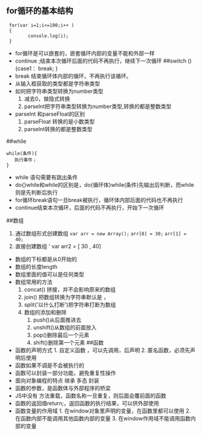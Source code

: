 ## for循环的基本结构
```
 for(var i=1;i<=100;i++ )
 {
		console.log(i);
 }
 ```

 - for循环是可以嵌套的，嵌套循环内部的变量不能和外部一样
 - continue ;结束本次循环后面的代码不再执行，继续下一次循环
##switch (){case1：
break;
}
- break 结束循环体内部的循环，不再执行该循环。
- 从输入框获取的类型都是字符串类型
- 如何把字符串类型转换为number类型
    1. 减去0，做隐式转换
    2. parseInt把字符串类型转换为number类型,转换的都是整数类型
- parseInt 和parseFloat的区别
     1. parseFloat 转换的是小数类型
     2. parseInt转换的都是整数类型

##while 

 ```
while(条件){
	执行事件；
}
  ```

- while 语句需要有跳出条件
- do{}while和while的区别是，do{循环体}while(条件)先输出后判断，而while则是先判断后执行
- for循环break语句一旦break被执行，循环体内部后面的代码也不再执行
- continue结束本次循环，后面的代码不再执行，开始下一次循环

##数组
1. 通过数组形式创建数组
  `var arr = new Array();`
  `arr[0] = 30;`
  `arr[1] = 40;`
2. 直接创建数组
' var arr2 = [ 30 , 40]
- 数组的下标都是从0开始的
- 数组的长度length
- 数组里面的值可以是任何类型
- 数组常用的方法
    1. concat() 拼接，并不会影响原来的数组
    2. join() 把数组转换为字符串默认是 ，
    3. split('以什么打断')把字符串打断为数组
    4. 数组的添加和删除
        1. push()从后面推进去
        2. unshift()从数组的前面放入
        3. pop()删除最后一个元素
        4. shift()删除第一个元素
##函数
- 函数的声明方式
      1. 自定义函数 ，可以先调用，后声明
      2. 匿名函数，必须先声明后使用
- 函数如果不调是不会被执行的
- 函数可以封装一部分功能，避免重复性操作
- 面向对象编程的特点 继承 多态 封装
- 函数的参数，是函数体与外部程序的桥梁
- JS中没有 方法重载，函数名称一旦重复，则后面会覆前面的函数
- 函数的返回值return;，返回函数的执行结果，可以供外部使用
- 函数变量的作用域
      1. 在window对象里声明的变量，在函数里都可以使用
      2. 在函数内部不能调用其他函数内部的变量
      3. 在window作用域不能调用函数内部的变量